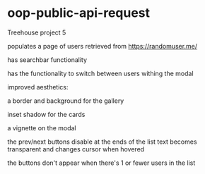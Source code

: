 # oop-public-api-request

Treehouse project 5

populates a page of users retrieved from https://randomuser.me/

has searchbar functionality

has the functionality to switch between users withing the modal

improved aesthetics:

a border and background for the gallery

inset shadow for the cards

a vignette on the modal

the prev/next buttons disable at the ends of the list
text becomes transparent and changes cursor when hovered

the buttons don't appear when there's 1 or fewer users in the list

